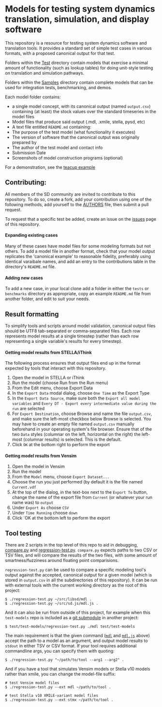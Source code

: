 Models for testing system dynamics translation, simulation, and display software
================================================================================

This repository is a resource for testing system dynamics software and translation tools.
It provides a standard set of simple test cases in various formats, with a proposed canonical 
output for that test. 

Folders within the [Test](https://github.com/SDXorg/test-models/tree/master/tests/) directory 
contain models that exercise a minimal amount of functionality (such as lookup tables) for doing 
unit-style testing on translation and simulation pathways.

Folders within the [Samples](https://github.com/SDXorg/test-models/tree/master/samples/) 
directory contain complete models that can be used for integration tests, benchmarking, and demos.

Each model folder contains:
- a single model concept, with its canonical output (named `output.csv`) containing (at least) 
the stock values over the standard timeseries in the model files
- Model files that produce said output (.mdl, .xmile, stella, pysd, etc)
- A text file entitled `README.md` containing:
 - The purpose of the test model (what functionality it executes)
 - The version of software that the canonical output was originally prepared by
 - The author of the test model and contact info
 - Submission Date
- Screenshots of model construction programs (optional)

For a demonstration, see the 
[teacup example](https://github.com/SDXorg/test-models/tree/master/benchmarks/teacup)


## Contributing:
All members of the SD community are invited to contribute to this repository. To do so, create a 
fork, add your contribution using one of the following methods, add yourself to the
[AUTHORS](AUTHORS) file, then submit a pull request. 

To request that a specific test be added, create an issue on the 
[issues](https://github.com/SDXorg/test-models/issues) page of this repository.

#### Expanding existing cases
Many of these cases have model files for some modeling formats but not others. To add a model file
in another format, check that your model output replicates the 'canonical example' to reasonable 
fidelity, preferably using identical varaibale names, and add an entry to the contributions table
in the directory's `README.md` file.

#### Adding new cases
To add a new case, in your local clone add a folder in either the `tests` or `benchmarks` directory
as appropriate, copy an example `README.md` file from another folder, and edit to suit your needs.

## Result formatting

To simplify tools and scripts around model validation, canonical
output files should be UTF8 tab-separated or comma-separated files.
Each row represents model results at a single timestep (rather than
each row representing a single variable's results for every timestep).

#### Getting model results from STELLA/iThink

The following process ensures that output files end up in the format
expected by tools that interact with this repository.

1. Open the model in STELLA or iThink
2. Run the model (choose Run from the Run menu)
3. From the Edit menu, choose Export Data
4. In the `Export Data` modal dialog, choose `One Time` as the Export Type
5. In the `Export Data Source`, make sure both the `Export all model
   variables` and `Every DT - Export every intermediate value during the
   run` are selected
6. For `Export Destination`, choose Browse and name the file
   `output.csv`, and make sure the left-most checkbox below Browse is
   selected.  You may have to create an empty file named `output.csv`
   manually beforehand in your operating system's file browser.  Ensure
   that of the two `Data` styles (columnar on the left, horizontal on the
   right) the left-most (columnar results) is selected.  This is the default.
7. Click `OK` at the bottom right to perform the export

#### Getting model results from Vensim

1. Open the model in Vensim
2. Run the model
3. From the `Model` menu, choose `Export Dataset...`
4. Choose the run you just performed (by default it is the file named
   `Current.vdf`
5. At the top of the dialog, in the text-box next to the `Export To` button,
   change the name of the export file from `Current` (or whatever your run
   name was) to `output`
6. Under `Export As` choose `CSV`
7. Under `Time Running` choose `down`
8. Click `OK at the bottom left to perform the export

## Tool testing

There are 2 scripts in the top level of this repo to aid in debugging,
[compare.py](compare.py) and [regression-test.py](regression-test.py).
`compare.py` expects paths to two CSV or TSV files, and will compare the
results of the two files, with some amount of smartness/fuzziness
around floating point comparisions.

`regression-test.py` can be used to compare a specific modeling tool's
output against the accepted, canonical output for a given model (which
is stored in `output.csv` in all the subdirectories of this
repository).  It can be run with external tools with the current
working directory as the root of this project:

    $ ./regression-test.py ~/src/libsd/mdl .
    $ ./regression-test.py ~/src/sd.js/mdl.js .

And it can also be run from outside of this project, for example when
this `test-models` repo is included as a [git
submodule](https://git-scm.com/book/en/v2/Git-Tools-Submodules) in
another project:

    $ test/test-models/regression-test.py ./mdl test/test-models

The main requirement is that the given command
([`mdl`](https://github.com/sdlabs/libsd/blob/master/mdl.c) and
[`mdl.js`](https://github.com/sdlabs/sd.js/blob/master/mdl.js) above)
accept the path to a model as an argument, and output model results to
`stdout` in either TSV or CSV format.  If your tool requires
additional commandline args, you can specify them with quoting:

    $ ./regression-test.py "~/path/to/tool --arg1 --arg2" .

And if you have a tool that simulates Vensim models or Stella v10
models rather than xmile, you can change the model-file suffix:

    # test Vensim model files
    $ ./regression-test.py --ext mdl ~/path/to/tool .

    # test Stella v10 XMILE-variant model files
    $ ./regression-test.py --ext stmx ~/path/to/tool .
